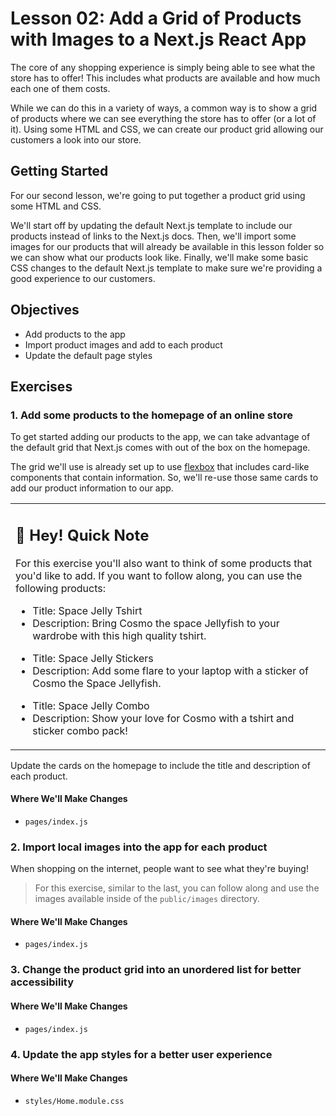 # Lesson 02: Add a Grid of Products with Images to a Next.js React App

The core of any shopping experience is simply being able to see what the store has to offer! This includes what products are available and how much each one of them costs.

While we can do this in a variety of ways, a common way is to show a grid of products where we can see everything the store has to offer (or a lot of it). Using some HTML and CSS, we can create our product grid allowing our customers a look into our store.

## Getting Started

For our second lesson, we're going to put together a product grid using some HTML and CSS.

We'll start off by updating the default Next.js template to include our products instead of links to the Next.js docs. Then, we'll import some images for our products that will already be available in this lesson folder so we can show what our products look like. Finally, we'll make some basic CSS changes to the default Next.js template to make sure we're providing a good experience to our customers.

## Objectives
* Add products to the app
* Import product images and add to each product
* Update the default page styles

## Exercises

### 1. Add some products to the homepage of an online store

To get started adding our products to the app, we can take advantage of the default grid that Next.js comes with out of the box on the homepage.

The grid we'll use is already set up to use [flexbox](https://developer.mozilla.org/en-US/docs/Learn/CSS/CSS_layout/Flexbox) that includes card-like components that contain information. So, we'll re-use those same cards to add our product information to our app.

<table>
  <tr>
    <td>
      <h2>👋 <strong>Hey! Quick Note</strong></h2>
      <p>
        For this exercise you'll also want to think of some products that you'd like to add. If you want to follow along, you can use the following products:
      </p>
      <ul>
        <li>Title: Space Jelly Tshirt</li>
        <li>Description: Bring Cosmo the space Jellyfish to your wardrobe with this high quality tshirt.</li>
      </ul>
      <ul>
        <li>Title: Space Jelly Stickers</li>
        <li>Description: Add some flare to your laptop with a sticker of Cosmo the Space Jellyfish.</li>
      </ul>
      <ul>
        <li>Title: Space Jelly Combo</li>
        <li>Description: Show your love for Cosmo with a tshirt and sticker combo pack!</li>
      </ul>
    </td>
  </tr>
</table>

Update the cards on the homepage to include the title and description of each product.

#### Where We'll Make Changes
* `pages/index.js`

### 2. Import local images into the app for each product

When shopping on the internet, people want to see what they're buying!

> For this exercise, similar to the last, you can follow along and use the images available inside of the `public/images` directory.

#### Where We'll Make Changes
* `pages/index.js`

### 3. Change the product grid into an unordered list for better accessibility

#### Where We'll Make Changes
* `pages/index.js`

### 4. Update the app styles for a better user experience

#### Where We'll Make Changes
* `styles/Home.module.css`
